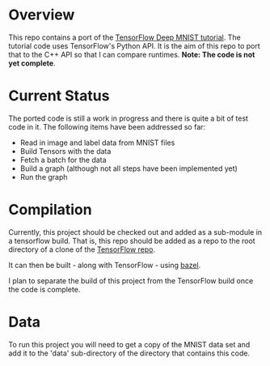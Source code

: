 # Overview

This repo contains a port of the [TensorFlow Deep MNIST tutorial](https://github.com/tensorflow/tensorflow/blob/r1.9/tensorflow/examples/tutorials/mnist/mnist_deep.py). The tutorial code uses TensorFlow's Python API. It is the aim of this repo to port that to the C++ API so that I can compare runtimes. **Note: The code is not yet complete**.

# Current Status

The ported code is still a work in progress and there is quite a bit of test code in it. The following items have been addressed so far:

* Read in image and label data from MNIST files
* Build Tensors with the data
* Fetch a batch for the data
* Build a graph (although not all steps have been implemented yet)
* Run the graph

# Compilation

Currently, this project should be checked out and added as a sub-module in a tensorflow build. That is, this repo should be added as a repo to the root directory of a clone of the [TensorFlow repo](https://github.com/tensorflow/tensorflow).

It can then be built - along with TensorFlow - using [bazel](https://bazel.build/).

I plan to separate the build of this project from the TensorFlow build once the code is complete.

# Data

To run this project you will need to get a copy of the MNIST data set and add it to the 'data' sub-directory of the directory that contains this code.

